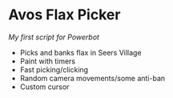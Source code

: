 <h1>Avos Flax Picker</h1>
<i>My first script for Powerbot</i>

<ul>
<li>Picks and banks flax in Seers Village</li>
<li>Paint with timers</li>
<li>Fast picking/clicking</li>
<li>Random camera movements/some anti-ban</li>
<li>Custom cursor</li>
</ul>
